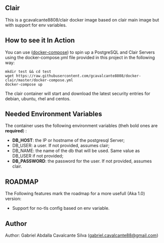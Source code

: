 Clair
-----

This is a gcavalcante8808/clair docker image based on clair main image but with support for env variables.

How to see it In Action
-----------------------

You can use ([docker-compose](https://docs.docker.com/compose/install/)) to spin up a PostgreSQL and Clair Servers using the docker-compose.yml file provided in this project in the following way:

```
mkdir test && cd test
wget https://raw.githubusercontent.com/gcavalcante8808/docker-clair/master/docker-compose.yml
docker-compose up
```

The clair container will start and download the latest security entries for debian, ubuntu, rhel and centos.


Needed Environment Variables
----------------------------

The container uses the following environment variables (theh bold ones are **required**) :

 * **DB_HOST**: the IP or hostname of the postgresql Server;
 * DB_USER: a user. If not provided, assumes clair;
 * DB_NAME: the name of the db that will be used. Same value as DB_USER if not provided;
 * **DB_PASSWORD**: the password for the user. If not provided, assumes clair.

ROADMAP
-------

The Following features mark the roadmap for a more usefull (Aka 1.0) version:

 * Support for no-tls config based on env variable.

Author
------

Author: Gabriel Abdalla Cavalcante Silva (gabriel.cavalcante88@gmail.com)


